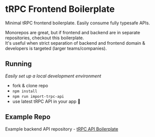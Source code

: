 # tRPC Frontend Boilerplate

Minimal tRPC frontend boilerplate. Easily consume fully typesafe APIs.

Monorepos are great, but if frontend and backend are in separate repositories, checkout this boilerplate.  
It's useful when strict separation of backend and frontend domain & developers is targeted (larger teams/companies).

## Running

_Easily set up a local development environment_

- fork & clone repo
- `npm install`
- `npm run import-trpc-api`
- use latest tRPC API in your app 🚀

## Example Repo

Example backend API repository - [tRPC API Boilerplate](https://github.com/mkosir/trpc-api-boilerplate)
